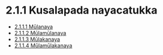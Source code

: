 # 2.1.1 Kusalapada nayacatukka

* [2.1.1.1 Mūlanaya](2.1.1/2.1.1.1.md)
* [2.1.1.2 Mūlamūlanaya](2.1.1/2.1.1.2.md)
* [2.1.1.3 Mūlakanaya](2.1.1/2.1.1.3.md)
* [2.1.1.4 Mūlamūlakanaya](2.1.1/2.1.1.4.md)
